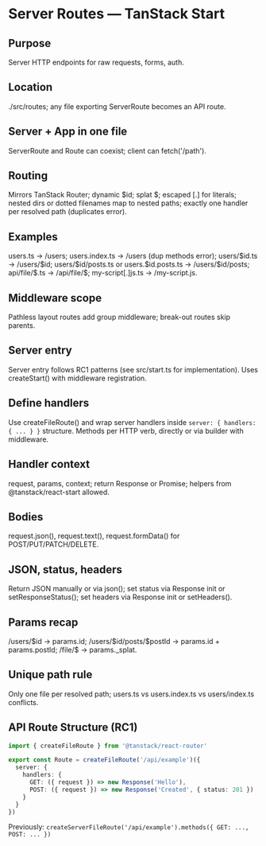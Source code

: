 # Server Routes — TanStack Start

## Purpose

Server HTTP endpoints for raw requests, forms, auth.

## Location

./src/routes; any file exporting ServerRoute becomes an API route.

## Server + App in one file

ServerRoute and Route can coexist; client can fetch('/path').

## Routing

Mirrors TanStack Router; dynamic \$id; splat \$; escaped \[.] for literals; nested dirs or dotted filenames map to nested paths; exactly one handler per resolved path (duplicates error).

## Examples

users.ts → /users; users.index.ts → /users (dup methods error); users/\$id.ts → /users/\$id; users/\$id/posts.ts or users.\$id.posts.ts → /users/\$id/posts; api/file/\$.ts → /api/file/\$; my-script\[.]js.ts → /my-script.js.

## Middleware scope

Pathless layout routes add group middleware; break-out routes skip parents.

## Server entry

Server entry follows RC1 patterns (see src/start.ts for implementation). Uses createStart() with middleware registration.

## Define handlers

Use createFileRoute() and wrap server handlers inside `server: { handlers: { ... } }` structure. Methods per HTTP verb, directly or via builder with middleware.

## Handler context

request, params, context; return Response or Promise<Response>; helpers from @tanstack/react-start allowed.

## Bodies

request.json(), request.text(), request.formData() for POST/PUT/PATCH/DELETE.

## JSON, status, headers

Return JSON manually or via json(); set status via Response init or setResponseStatus(); set headers via Response init or setHeaders().

## Params recap

/users/\$id → params.id; /users/\$id/posts/\$postId → params.id + params.postId; /file/\$ → params.\_splat.

## Unique path rule

Only one file per resolved path; users.ts vs users.index.ts vs users/index.ts conflicts.

## API Route Structure (RC1)

```typescript
import { createFileRoute } from '@tanstack/react-router'

export const Route = createFileRoute('/api/example')({
  server: {
    handlers: {
      GET: ({ request }) => new Response('Hello'),
      POST: ({ request }) => new Response('Created', { status: 201 })
    }
  }
})
```

Previously: `createServerFileRoute('/api/example').methods({ GET: ..., POST: ... })`
